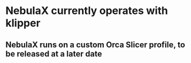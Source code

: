 # NebulaX currently operates with klipper
## NebulaX runs on a custom Orca Slicer profile, to be released at a later date
